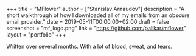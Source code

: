 +++
title = "MFlower"
author = ["Stanislav Arnaudov"]
description = "A short walkthrough of how I downloaded all of my emails from an obscure email provider."
date = 2019-05-11T00:00:00+02:00
draft = false
screenshot = "mf_logo.png"
link = "https://github.com/palikar/mflower"
layout = "portfolio"
+++

Written over several months. With a lot of blood, sweat, and tears.
